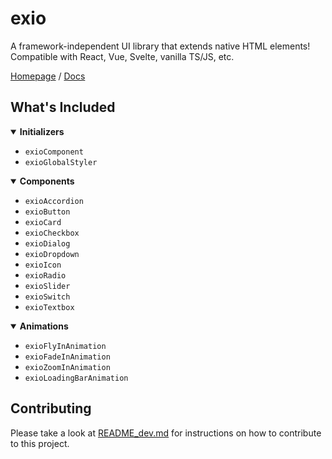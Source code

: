 # exio

A framework-independent UI library that extends native HTML elements! Compatible with React, Vue, Svelte, vanilla TS/JS, etc.

[Homepage](https://kentonishi.github.io/exio/) / [Docs](https://kentonishi.github.io/exio#/docs)

## What's Included

<details open>
  <summary><strong>Initializers</strong></summary>
  <ul>
    <li><code>exioComponent</code></li>
    <li><code>exioGlobalStyler</code></li>
  </ul>
</details>
<details open>
  <summary><strong>Components</strong></summary>
  <ul>
    <li><code>exioAccordion</code></li>
    <li><code>exioButton</code></li>
    <li><code>exioCard</code></li>
    <li><code>exioCheckbox</code></li>
    <li><code>exioDialog</code></li>
    <li><code>exioDropdown</code></li>
    <li><code>exioIcon</code></li>
    <li><code>exioRadio</code></li>
    <li><code>exioSlider</code></li>
    <li><code>exioSwitch</code></li>
    <li><code>exioTextbox</code></li>
  </ul>
</details>
<details open>
  <summary><strong>Animations</strong></summary>
  <ul>
    <li><code>exioFlyInAnimation</code></li>
    <li><code>exioFadeInAnimation</code></li>
    <li><code>exioZoomInAnimation</code></li>
    <li><code>exioLoadingBarAnimation</code></li>
  </ul>
</details>

## Contributing
Please take a look at [README_dev.md](https://github.com/KentoNishi/exio/blob/master/README_dev.md) for instructions on how to contribute to this project.
